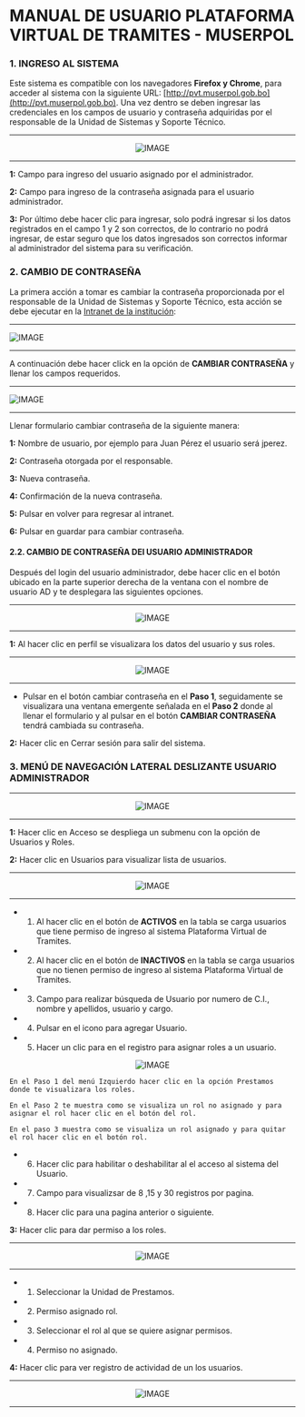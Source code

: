 # **MANUAL DE USUARIO PLATAFORMA VIRTUAL DE TRAMITES - MUSERPOL**

  

  

### 1. INGRESO AL SISTEMA

  

  

Este sistema es compatible con los navegadores **Firefox y Chrome**, para acceder al sistema con la siguiente URL: [http://pvt.muserpol.gob.bo](http://pvt.muserpol.gob.bo). Una vez dentro se deben ingresar las credenciales en los campos de usuario y contraseña adquiridas por el responsable de la Unidad de Sistemas y Soporte Técnico.

  

***

  

  

<center>

  

  

![IMAGE](./img/logueo.png)

  

  

</center>

  

  

***

  

**1:** Campo para ingreso del usuario asignado por el administrador.

  

  

**2:** Campo para ingreso de la contraseña asignada para el usuario administrador.

  

  

**3:** Por último debe hacer clic para ingresar, solo podrá ingresar si los datos registrados en el campo 1 y 2 son correctos, de lo contrario no podrá ingresar, de estar seguro que los datos ingresados son correctos informar al administrador del sistema para su verificación.

  

### 2. CAMBIO DE CONTRASEÑA

  

La primera acción a tomar es cambiar la contraseña proporcionada por el responsable de la Unidad de Sistemas y Soporte Técnico, esta acción se debe ejecutar en la [Intranet de la institución](http://intranet.muserpol.gob.bo/service):

  

***

  

![IMAGE](./img/intranet.png)

  

***

  

A continuación debe hacer click en la opción de **CAMBIAR CONTRASEÑA** y llenar los campos requeridos.

  

***

  

![IMAGE](./img/cambiar_contraseña_usuario.png)

  

***

  

Llenar formulario cambiar contraseña de la siguiente manera:

  

**1:** Nombre de usuario, por ejemplo para Juan Pérez el usuario será jperez.

  

**2:** Contraseña otorgada por el responsable.

  

**3:** Nueva contraseña.

  

**4:** Confirmación de la nueva contraseña.

  

**5:** Pulsar en volver para regresar al intranet.

  

**6:** Pulsar en guardar para cambiar contraseña.

  

#### 2.2. CAMBIO DE CONTRASEÑA DEl USUARIO ADMINISTRADOR

  

Después del login del usuario administrador, debe hacer clic en el botón ubicado en la parte superior derecha de la ventana con el nombre de usuario AD y te desplegara las siguientes opciones.

  

***

<center>

  

![IMAGE](./img/Seleccion_Cambiar_contraseña_admin.png)

  

</center>

  

***

  

**1:** Al hacer clic en perfil se visualizara los datos del usuario y sus roles.

  

****

<center>

  

![IMAGE](./img/cambiar_contraseña_admin.png)

  

</center>

  

***

* Pulsar en el botón cambiar contraseña en el **Paso 1**, seguidamente se visualizara una ventana emergente señalada en el **Paso 2** donde al llenar el formulario y al pulsar en el botón **CAMBIAR CONTRASEÑA** tendrá cambiada su contraseña.

  

**2:** Hacer clic en Cerrar sesión para salir del sistema.

  

### 3. MENÚ DE NAVEGACIÓN LATERAL DESLIZANTE USUARIO ADMINISTRADOR

  

****

  

<center>

  

  

![IMAGE](./img/menu_admin.png)

  

  

</center>

  

****

**1:** Hacer clic en Acceso se despliega un submenu con la opción de Usuarios y Roles.

  

**2:** Hacer clic en Usuarios para visualizar lista de usuarios.

****

  
  

<center>

  

  

![IMAGE](./img/seleccion_usuario.png)

  
  

  

</center>

****

  

* 1) Al hacer clic en el botón de **ACTIVOS** en la tabla se carga usuarios que tiene permiso de ingreso al sistema Plataforma Virtual de Tramites.

  

* 2) Al hacer clic en el botón de **INACTIVOS** en la tabla se carga usuarios que no tienen permiso de ingreso al sistema Plataforma Virtual de Tramites.

  

* 3) Campo para realizar búsqueda de Usuario por numero de C.I., nombre y apellidos, usuario y cargo.

  

* 4) Pulsar en el icono para agregar Usuario.

  
  

* 5) Hacer un clic para en el registro para asignar roles a un usuario.

  

<center>

  

  

![IMAGE](./img/asignacion_rol.png)

  

  

</center>

	  

	En el Paso 1 del menú Izquierdo hacer clic en la opción Prestamos donde te visualizara los roles.

	En el Paso 2 te muestra como se visualiza un rol no asignado y para asignar el rol hacer clic en el botón del rol.

	En el paso 3 muestra como se visualiza un rol asignado y para quitar el rol hacer clic en el botón rol.

* 6) Hacer clic para habilitar o deshabilitar al el acceso al sistema del Usuario.

  

* 7) Campo para visualizsar de 8 ,15 y 30 registros por pagina.

  

* 8) Hacer clic para una pagina anterior o siguiente.

  
  

**3:** Hacer clic para dar permiso a los roles.

***

<center>

  

  

![IMAGE](./img/asignacion_permiso_rol.png)

  

  

</center>

  

***

* 1) Seleccionar la Unidad de Prestamos.
* 2) Permiso asignado rol.
* 3) Seleccionar el rol al que se quiere asignar permisos. 
* 4) Permiso no asignado.

**4:** Hacer clic para ver registro de actividad de un los usuarios.

***

<center>

  

  

![IMAGE](./img/rergistro_activiada_usuario.png)

  

  

</center>

  

***

  
